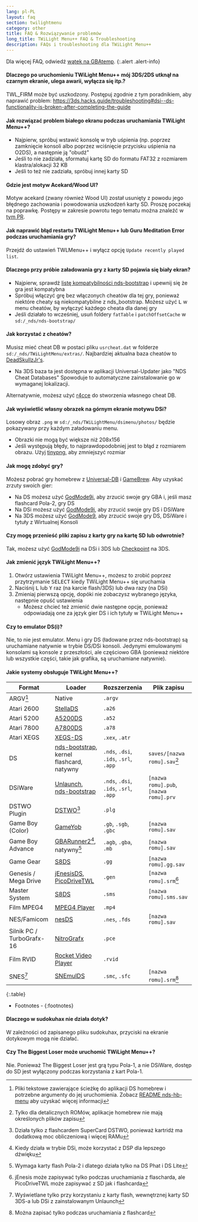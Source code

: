 ```yaml
---
lang: pl-PL
layout: faq
section: twilightmenu
category: other
title: FAQ & Rozwiązywanie problemów
long_title: TWiLight Menu++ FAQ & Troubleshooting
description: FAQs i troubleshooting dla TWiLight Menu++
---
```


Dla więcej FAQ, odwiedź [wątek na GBAtemp](https://gbatemp.net/threads/ds-i-3ds-twilight-menu-gui-for-ds-i-games-and-ds-i-menu-replacement.472200/).
{:.alert .alert-info}

#### Dlaczego po uruchomieniu TWiLight Menu++ mój 3DS/2DS utknął na czarnym ekranie, ulega awarii, wyłącza się itp.?
TWL_FIRM może być uszkodzony. Postępuj zgodnie z tym poradnikiem, aby naprawić problem: <https://3ds.hacks.guide/troubleshooting#dsi--ds-functionality-is-broken-after-completing-the-guide>

#### Jak rozwiązać problem białego ekranu podczas uruchamiania TWiLight Menu++?
- Najpierw, spróbuj wstawić konsolę w tryb uśpienia (np. poprzez zamknięcie konsoli albo poprzez wciśnięcie przycisku uśpienia na O2DS), a następnie ją "obudź"
- Jeśli to nie zadziała, sformatuj kartę SD do formatu FAT32 z rozmiarem klastra/alokacji 32 KB
- Jeśli to też nie zadziała, spróbuj innej karty SD

#### Gdzie jest motyw Acekard/Wood UI?
Motyw acekard (zwany również Wood UI) został usunięty z powodu jego błędnego zachowania i powodowania uszkodzeń karty SD. Proszę poczekaj na poprawkę. Postępy w zakresie powrotu tego tematu można znaleźć w [tym PR](https://github.com/DS-Homebrew/TWiLightMenu/pull/1109).

#### Jak naprawić błąd restartu TWiLight Menu++ lub Guru Meditation Error podczas uruchamiania gry?
Przejdź do ustawień TWLMenu++ i wyłącz opcję `Update recently played list`.

#### Dlaczego przy próbie załadowania gry z karty SD pojawia się biały ekran?
- Najpierw, sprawdź [listę kompatybilności nds-bootstrap](https://docs.google.com/spreadsheets/d/1LRTkXOUXraTMjg1eedz_f7b5jiuyMv2x6e_jY_nyHSc/htmlview#gid=0) i upewnij się że gra jest kompatybna
- Spróbuj włączyć grę bez włączonych cheatów dla tej gry, ponieważ niektóre cheaty są niekompatybilne z nds_bootstrap. Możesz użyć <kbd class="l">L</kbd> w menu cheatów, by wyłączyć każdego cheata dla danej gry
- Jeśli działało to wcześniej, usuń foldery `fatTable` i `patchOffsetCache` w `sd:/_nds/nds-bootstrap/`

#### Jak korzystać z cheatów?
Musisz mieć cheat DB w postaci pliku `usrcheat.dat` w folderze `sd:/_nds/TWiLightMenu/extras/`. Najbardziej aktualna baza cheatów to [DeadSkullzJr's](https://gbatemp.net/threads/deadskullzjrs-flashcart-cheat-databases.488711/).
- Na 3DS baza ta jest dostępna w aplikacji Universal-Updater jako "NDS Cheat Databases" Spowoduje to automatyczne zainstalowanie go w wymaganej lokalizacji.

Alternatywnie, możesz użyć [r4cce](http://hp.vector.co.jp/authors/VA013928/soft_en.html) do stworzenia własnego cheat DB.

#### Jak wyświetlić własny obrazek na górnym ekranie motywu DSi?
Losowy obraz `.png` w `sd:/_nds/TWiLightMenu/dsimenu/photos/` będzie pokazywany przy każdym załadowaniu menu.

- Obrazki nie mogą być większe niż 208x156
- Jeśli występują błędy, to najprawdopodobniej jest to błąd z rozmiarem obrazu. Użyj [tinypng](https://tinypng.com), aby zmniejszyć rozmiar

#### Jak mogę zdobyć gry?
Możesz pobrać gry homebrew z [Universal-DB](https://db.universal-team.net/ds) i [GameBrew](https://www.gamebrew.org/wiki/List_of_all_DS_homebrew#Games). Aby uzyskać zrzuty swoich gier:
- Na DS możesz użyć [GodMode9i](https://github.com/DS-Homebrew/GodMode9i/releases), aby zrzucić swoje gry GBA i, jeśli masz flashcard Pola-2, gry DS
- Na DSi możesz użyć [GodMode9i](https://github.com/DS-Homebrew/GodMode9i/releases), aby zrzucić swoje gry DS i DSiWare
- Na 3DS możesz użyć [GodMode9](https://github.com/d0k3/GodMode9/releases), aby zrzucić swoje gry DS, DSiWare i tytuły z Wirtualnej Konsoli

#### Czy mogę przenieść pliki zapisu z karty gry na kartę SD lub odwrotnie?
Tak, możesz użyć [GodMode9i](https://github.com/DS-Homebrew/GodMode9i/releases) na DSi i 3DS lub [Checkpoint](https://github.com/FlagBrew/Checkpoint/releases) na 3DS.

#### Jak zmienić język TWiLight Menu++?
1. Otwórz ustawienia TWiLight Menu++, możesz to zrobić poprzez przytrzymanie <kbd>SELECT</kbd> kiedy TWiLight Menu++ się uruchamia
1. Naciśnij <kbd class="l">L</kbd> lub <kbd class="face">Y</kbd> raz (na karcie flash/3DS) lub dwa razy (na DSi)
1. Zmieniaj pierwszą opcję, dopóki nie zobaczysz wybranego języka, następnie opuść ustawienia
   - Możesz chcieć też zmienić dwie następne opcje, ponieważ odpowiadają one za język gier DS i ich tytuły w TWiLight Menu++

#### Czy to emulator DS(i)?
Nie, to nie jest emulator. Menu i gry DS (ładowane przez nds-bootstrap) są uruchamiane natywnie w trybie DS/DSi konsoli. Jedynymi emulowanymi konsolami są konsole z przeszłości, ale częściowo GBA (ponieważ niektóre lub wszystkie części, takie jak grafika, są uruchamiane natywnie).

#### Jakie systemy obsługuje TWiLight Menu++?

| Format                    | Loader                                            | Rozszerzenia                           | Plik zapisu                            |
| ------------------------- | ------------------------------------------------- | -------------------------------------- | -------------------------------------- |
| ARGV[^1]                  | Native                                            | `.argv`                                |                                        |
| Atari 2600                | [StellaDS][stellads]                              | `.a26`                                 |                                        |
| Atari 5200                | [A5200DS][a5200ds]                                | `.a52`                                 |                                        |
| Atari 7800                | [A7800DS][a7800ds]                                | `.a78`                                 |                                        |
| Atari XEGS                | [XEGS-DS][xegs-ds]                                | `.xex`, `.atr`                         |                                        |
| DS                        | [nds-bootstrap][ndsbs], kernel flashcard, natywny | `.nds`, `.dsi`, `.ids`, `.srl`, `.app` | `saves/[nazwa romu].sav`[^2]           |
| DSiWare                   | [Unlaunch][unlaunch], [nds-bootstrap][ndsbs]      | `.nds`, `.dsi`, `.ids`, `.srl`, `.app` | `[nazwa romu].pub`, `[nazwa romu].prv` |
| DSTWO Plugin              | [DSTWO][dstwo][^3]                                | `.plg`                                 |                                        |
| Game Boy (Color)          | [GameYob][gameyob]                                | `.gb`, `.sgb`, `.gbc`                  | `[nazwa romu].sav`                     |
| Game Boy Advance          | [GBARunner2][gbarunner2][^4], natywny[^5]         | `.agb`, `.gba`, `.mb`                  | `[nazwa romu].sav`                     |
| Game Gear                 | [S8DS][s8ds]                                      | `.gg`                                  | `[nazwa romu].gg.sav`                  |
| Genesis / Mega Drive      | [jEnesisDS][jenesis], [PicoDriveTWL][pdtwl]       | `.gen`                                 | `[nazwa romu].srm`[^6]                 |
| Master System             | [S8DS][s8ds]                                      | `.sms`                                 | `[nazwa romu].sms.sav`                 |
| Film MPEG4                | [MPEG4 Player][mpeg4player]                       | `.mp4`                                 |                                        |
| NES/Famicom               | [nesDS][nesds]                                    | `.nes`, `.fds`                         | `[nazwa romu].sav`                     |
| Silnik PC / TurboGrafx-16 | [NitroGrafx][nitrografx]                          | `.pce`                                 |                                        |
| Film RVID                 | [Rocket Video Player][rvidplayer]                 | `.rvid`                                |                                        |
| SNES[^7]                  | [SNEmulDS][snemulds]                              | `.smc`, `.sfc`                         | `[nazwa romu].srm`[^8]                 |
{:.table}

- Footnotes -
{:footnotes}

#### Dlaczego w sudokuhax nie działa dotyk?
W zależności od zapisanego pliku sudokuhax, przyciski na ekranie dotykowym mogą nie działać.

#### Czy The Biggest Loser może uruchomić TWiLight Menu++?
Nie. Ponieważ The Biggest Loser jest grą typu Pola-1, a nie DSiWare, dostęp do SD jest wyłączony podczas korzystania z kart Pola-1.

[^1]: Pliki tekstowe zawierające ścieżkę do aplikacji DS homebrew i potrzebne argumenty do jej uruchomienia. Zobacz [README nds-hb-menu](https://github.com/devkitPro/nds-hb-menu#passing-arguments) aby uzyskać więcej informacji
[^2]: Tylko dla detalicznych ROMów, aplikacje homebrew nie mają określonych plików zapisu
[^3]: Działa tylko z flashcardem SuperCard DSTWO, ponieważ kartridż ma dodatkową moc obliczeniową i więcej RAMu
[^4]: Kiedy działa w trybie DSi, może korzystać z DSP dla lepszego dźwięku
[^5]: Wymaga karty flash Pola-2 i dlatego działa tylko na DS Phat i DS Lite
[^6]: jEnesis może zapisywać tylko podczas uruchamiania z flascharda, ale PicoDriveTWL może zapisywać z SD jak i flashcarda
[^7]: Wyświetlane tylko przy korzystaniu z karty flash, wewnętrznej karty SD 3DS-a lub DSi z zainstalowanym Unlaunch
[^8]: Można zapisać tylko podczas uruchamiania z flashcard

[a5200ds]: https://github.com/wavemotion-dave/A5200DS
[a7800ds]: https://github.com/wavemotion-dave/A7800DS
[dstwo]: http://eng.supercard.sc
[gameyob]: https://github.com/Drenn1/GameYob
[gbarunner2]: https://github.com/Gericom/GBARunner2
[jenesis]: https://www.gamebrew.org/wiki/JEnesisDS
[mpeg4player]: https://gbatemp.net/threads/544095
[ndsbs]: https://github.com/DS-Homebrew/nds-bootstrap
[nesds]: https://github.com/DS-Homebrew/NesDS
[nitrografx]: https://www.gamebrew.org/wiki/NitroGrafx
[pdtwl]: https://github.com/DS-Homebrew/PicoDriveTWL
[rvidplayer]: https://gbatemp.net/threads/539163
[s8ds]: https://www.gamebrew.org/wiki/S8DS
[snemulds]: https://www.gamebrew.org/wiki/SNEmulDS
[stellads]: https://github.com/wavemotion-dave/StellaDS
[unlaunch]: https://problemkaputt.de/unlaunch.htm
[xegs-ds]: https://github.com/wavemotion-dave/XEGS-DS

